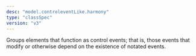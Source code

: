 ```yaml
---
desc: "model.controleventLike.harmony"
type: "classSpec"
version: "v3"
---
```


Groups elements that function as control events; that is, those events that modify
or
otherwise depend on the existence of notated events.